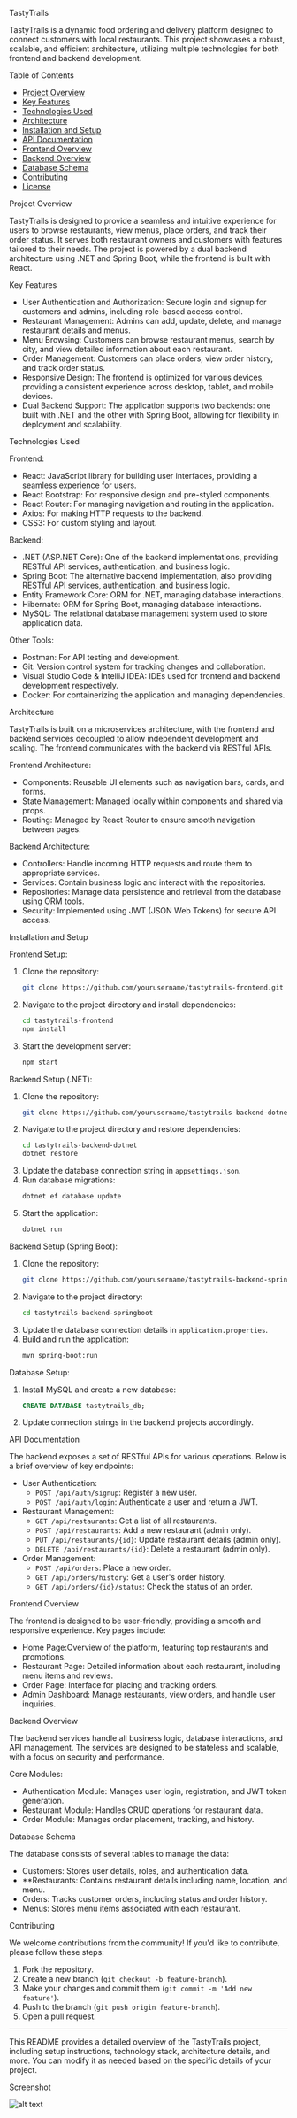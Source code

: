 
TastyTrails

TastyTrails is a dynamic food ordering and delivery platform designed to connect customers with local restaurants. This project showcases a robust, scalable, and efficient architecture, utilizing multiple technologies for both frontend and backend development.

Table of Contents
- [Project Overview](#project-overview)
- [Key Features](#key-features)
- [Technologies Used](#technologies-used)
- [Architecture](#architecture)
- [Installation and Setup](#installation-and-setup)
- [API Documentation](#api-documentation)
- [Frontend Overview](#frontend-overview)
- [Backend Overview](#backend-overview)
- [Database Schema](#database-schema)
- [Contributing](#contributing)
- [License](#license)

Project Overview

TastyTrails is designed to provide a seamless and intuitive experience for users to browse restaurants, view menus, place orders, and track their order status. It serves both restaurant owners and customers with features tailored to their needs. The project is powered by a dual backend architecture using .NET and Spring Boot, while the frontend is built with React.

Key Features

- User Authentication and Authorization: Secure login and signup for customers and admins, including role-based access control.
- Restaurant Management: Admins can add, update, delete, and manage restaurant details and menus.
- Menu Browsing: Customers can browse restaurant menus, search by city, and view detailed information about each restaurant.
- Order Management: Customers can place orders, view order history, and track order status.
- Responsive Design: The frontend is optimized for various devices, providing a consistent experience across desktop, tablet, and mobile devices.
- Dual Backend Support: The application supports two backends: one built with .NET and the other with Spring Boot, allowing for flexibility in deployment and scalability.

Technologies Used

Frontend:
- React: JavaScript library for building user interfaces, providing a seamless experience for users.
- React Bootstrap: For responsive design and pre-styled components.
- React Router: For managing navigation and routing in the application.
- Axios: For making HTTP requests to the backend.
- CSS3: For custom styling and layout.

Backend:
- .NET (ASP.NET Core): One of the backend implementations, providing RESTful API services, authentication, and business logic.
- Spring Boot: The alternative backend implementation, also providing RESTful API services, authentication, and business logic.
- Entity Framework Core: ORM for .NET, managing database interactions.
- Hibernate: ORM for Spring Boot, managing database interactions.
- MySQL: The relational database management system used to store application data.

Other Tools:
- Postman: For API testing and development.
- Git: Version control system for tracking changes and collaboration.
- Visual Studio Code & IntelliJ IDEA: IDEs used for frontend and backend development respectively.
- Docker: For containerizing the application and managing dependencies.

Architecture

TastyTrails is built on a microservices architecture, with the frontend and backend services decoupled to allow independent development and scaling. The frontend communicates with the backend via RESTful APIs.

Frontend Architecture:
- Components: Reusable UI elements such as navigation bars, cards, and forms.
- State Management: Managed locally within components and shared via props.
- Routing: Managed by React Router to ensure smooth navigation between pages.

Backend Architecture:
- Controllers: Handle incoming HTTP requests and route them to appropriate services.
- Services: Contain business logic and interact with the repositories.
- Repositories: Manage data persistence and retrieval from the database using ORM tools.
- Security: Implemented using JWT (JSON Web Tokens) for secure API access.

Installation and Setup

Frontend Setup:
1. Clone the repository:
   ```bash
   git clone https://github.com/yourusername/tastytrails-frontend.git
   ```
2. Navigate to the project directory and install dependencies:
   ```bash
   cd tastytrails-frontend
   npm install
   ```
3. Start the development server:
   ```bash
   npm start
   ```

Backend Setup (.NET):
1. Clone the repository:
   ```bash
   git clone https://github.com/yourusername/tastytrails-backend-dotnet.git
   ```
2. Navigate to the project directory and restore dependencies:
   ```bash
   cd tastytrails-backend-dotnet
   dotnet restore
   ```
3. Update the database connection string in `appsettings.json`.
4. Run database migrations:
   ```bash
   dotnet ef database update
   ```
5. Start the application:
   ```bash
   dotnet run
   ```

Backend Setup (Spring Boot):
1. Clone the repository:
   ```bash
   git clone https://github.com/yourusername/tastytrails-backend-springboot.git
   ```
2. Navigate to the project directory:
   ```bash
   cd tastytrails-backend-springboot
   ```
3. Update the database connection details in `application.properties`.
4. Build and run the application:
   ```bash
   mvn spring-boot:run
   ```

Database Setup:
1. Install MySQL and create a new database:
   ```sql
   CREATE DATABASE tastytrails_db;
   ```
2. Update connection strings in the backend projects accordingly.

API Documentation

The backend exposes a set of RESTful APIs for various operations. Below is a brief overview of key endpoints:

- User Authentication:
  - `POST /api/auth/signup`: Register a new user.
  - `POST /api/auth/login`: Authenticate a user and return a JWT.
- Restaurant Management:
  - `GET /api/restaurants`: Get a list of all restaurants.
  - `POST /api/restaurants`: Add a new restaurant (admin only).
  - `PUT /api/restaurants/{id}`: Update restaurant details (admin only).
  - `DELETE /api/restaurants/{id}`: Delete a restaurant (admin only).
- Order Management:
  - `POST /api/orders`: Place a new order.
  - `GET /api/orders/history`: Get a user's order history.
  - `GET /api/orders/{id}/status`: Check the status of an order.

Frontend Overview

The frontend is designed to be user-friendly, providing a smooth and responsive experience. Key pages include:

- Home Page:Overview of the platform, featuring top restaurants and promotions.
- Restaurant Page: Detailed information about each restaurant, including menu items and reviews.
- Order Page: Interface for placing and tracking orders.
- Admin Dashboard: Manage restaurants, view orders, and handle user inquiries.

Backend Overview

The backend services handle all business logic, database interactions, and API management. The services are designed to be stateless and scalable, with a focus on security and performance.

Core Modules:
- Authentication Module: Manages user login, registration, and JWT token generation.
- Restaurant Module: Handles CRUD operations for restaurant data.
- Order Module: Manages order placement, tracking, and history.

Database Schema

The database consists of several tables to manage the data:

- Customers: Stores user details, roles, and authentication data.
- **Restaurants: Contains restaurant details including name, location, and menu.
- Orders: Tracks customer orders, including status and order history.
- Menus: Stores menu items associated with each restaurant.

Contributing

We welcome contributions from the community! If you'd like to contribute, please follow these steps:

1. Fork the repository.
2. Create a new branch (`git checkout -b feature-branch`).
3. Make your changes and commit them (`git commit -m 'Add new feature'`).
4. Push to the branch (`git push origin feature-branch`).
5. Open a pull request.

---

This README provides a detailed overview of the TastyTrails project, including setup instructions, technology stack, architecture details, and more. You can modify it as needed based on the specific details of your project.

Screenshot


![alt text](<WhatsApp Image 2024-08-28 at 12.46.00_c4550f6c.jpg>)